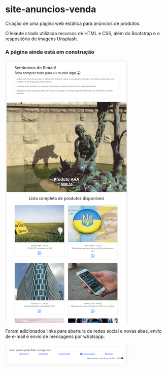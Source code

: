 # site-anuncios-venda

Criação de uma página web estática para anúncios de produtos.

O leiaute criado utilizada recursos de HTML e CSS, além do Bootstrap e o respositório de imagens Unsplash.

### A página ainda está em construção

![Leiaute da página web](./docs/img/leiaute_da_pagina.PNG)

Foram adicionados links para abertura de redes social e novas abas, envio de e-mail e envio de mensagens por whatsapp.

![rodapé da página web](./docs/img/footer_da_pagina.PNG)